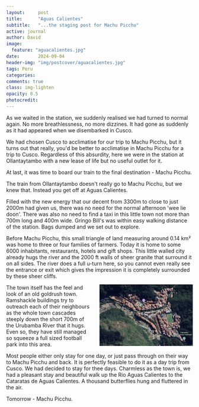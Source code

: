 ```yaml
---
layout:     post
title:      "Aguas Calientes"
subtitle:   "...the staging post for Machu Picchu"
active: journal
author: David
image:
  feature: "aguacalientes.jpg"
date:       2024-09-04
header-img: "img/postcover/aguacalientes.jpg"
tags: Peru 
categories: 
comments: true
class: img-lighten 
opacity: 0.5
photocredit:
---
```


As we waited in the station, we suddenly realised we had turned to normal again. No more breathlessness, no more dizzines. It had gone as suddenly as it had appeared when we disembarked in Cusco. 

We had chosen Cusco to acclimatise for our trip to Machu Picchu, but it turns out that really, you'd be better to acclimatise in Machu Picchu for a trip to Cusco. Regardless of this absurdity, here we were in the station at Ollantaytambo with a new lease of life but no useful outlet for it.

At last, it was time to board our train to the final destination - Machu Picchu.

The train from Ollantaytambo doesn't really go to Machu Picchu, but we knew that. Instead you get off at Aguas Calientes.

Filled with the new energy that our decent from 3300m to close to just 2000m had given us, there was no need for the normal afternoon 'wee lie doon'. There was also no need to find a taxi in this little town not more than 700m long and 400m wide. Gringo Bill's was within easy walking distance of the station. Bags dumped and we set out to explore.

Before Machu Picchu, this small triangle of land measuring around 0.14 km² was home to three or four families of farmers. Today it is home to some 6000 inhabitants, restaurants, hotels and gift shops. This little walled city already hugs the river and the 2000 ft walls of sheer granite that surround it on all sides. The river does a full u-turn here, so you cannot even really see the entrance or exit which gives the impression it is completely surrounded by these sheer cliffs.

<style>
img {
  float: right;
  margin: 0px 0px 15px 20px;
  width: 50%
}
</style> 
<img src="/img/postbody/aguas.jpg">
The town itself has the feel and look of an old goldrush town. Ramshackle buildings try to outreach each of their neighbours as the whole town cascades steeply down the short 700m of the Urubamba River that it hugs. Even so, they have still managed so squeeze a full sized football park into this area. 

Most people either only stay for one day, or just pass through on their way to Machu Picchu and back. It is perfectly feasible to do it as a day trip from Cusco. We had decided to stay for thee days. Charmless as the town is, we had a pleasant stay and beautiful walk up the Rio Aguas Calientes to the Cataratas de Aguas Calientes. A thousand butterflies hung and fluttered in the air.

Tomorrow - Machu Picchu. 